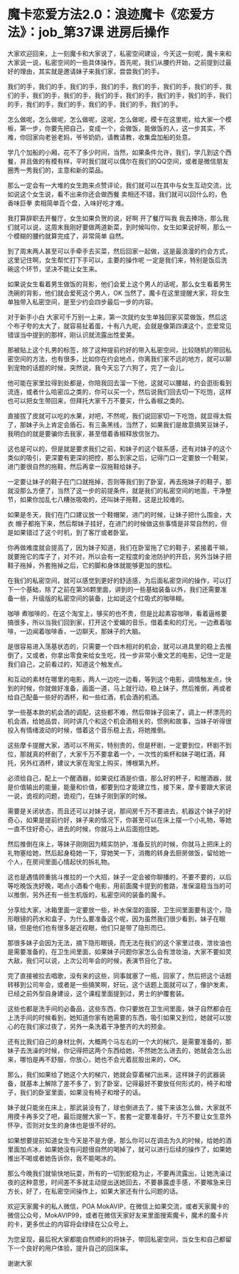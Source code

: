# 魔卡恋爱方法2.0：浪迹魔卡《恋爱方法》：job_第37课 进房后操作

大家欢迎回来，上一刻魔卡和大家说了，私密空间建设，今天这一刻呢，魔卡来和大家说一说，私密空间的一些具体操作，首先呢，我们从腰约开始，之前提到过最好的理由，其实就是邀请妹子来我们家，尝尝我们的手。

我们的手，我们的手，我们的手，我们的手，我们的手，我们的手，我们的手，我们的手，我们的手，我们的手，我们的手，我们的手，我们的手，我们的手，我们的手，我们的手，我们的手，我们的手，我们的手，我们的手。

怎么做呢，怎么做呢，怎么做呢，这呢，怎么做呢，模卡在这里呢，给大家一个模板，第一步，你要先把自己，变成一个，会做饭，能做饭的人，这一步其实，不难，你回家向老爸老妈，爷爷奶奶，请教请教，收集盘加船的处意。

学几个加船的小厢，花不了多少时间，当然，如果条件允许，我们，学几到这个西餐，并且做的有模有样，平时我们就可以偶尔在我们的QQ空间，或者是微信朋友圈秀一秀我们的，主意和新的菜品。

那么一定会有一大堆的女生跑来点赞评论，我们就可以在其中与女生互动交流，比如说这个女生说，看不出来你还会做西餐 卖相还不错，我们就可以回什么的，色香味巨拳 卖相简单百个盘，入味好吃才难。

我打算辞职去开餐厅，女生如果负贺的说，好啊 开了餐厅叫我 我去捧场，那么我们就可以说，这周末我刚好要做两道新菜，到时候叫你，女生如果说好啊，那么一个模糊的腰约就算完成了，非常简单 自然。

到了周末两人甚至可以手牵手去买菜，然后回家一起做，这是最浪漫的约会方式，这里记住啊，女生帮忙打下手可以，主要的操作呢 一定是我们来，特别是饭后洗碗这个环节，坚决不能让女生来。

如果说女生看着男生做饭的背影，他们会爱上这个男人的话呢，那么女生看着男生洗碗的背影，他们就会爱死这个男人，OK 当然了，魔卡在这里提醒大家，将女生单独带入私密空间，是至少约会四步最后一步的内容。

对于新手小白 大家可千万别一上来，第一次就约女生单独回家买菜做饭，然后这个布子夸的太大了，就容易扯着蛋，十有八九呢，会就是像第四课这个，恋爱常见错误当中提到的那样，刚认识就流露出性爱美。

那被贴上这个扎男的标签，除了这种提前约好的带入私密空间，比较随机的带回私密空间的方法，也有很多，比如你在约会地点，你离我们家不远的地方，就可以聊到宠物的话题的时候，突然说，我今天忘了六狗了，完了一会儿。

他可能在家里拉得到处都是，你陪我回去溜一下他，这就可以腰越，约会逛街看到流连，或者什么哈密瓜之类的，你可以买一个，然后说我们回去切一下吃饱，这样也可以把女生带回来，但拜托大家千万不要买，什么香椒之类的。

直接拔了皮就可以吃的水果，对吧，不然呢，我们说回家切一下吃饱，就显得太假了，那妹子头上肯定会盾石，有三条黑线，当然了，如果我们是故意搞笑豆妹子，我明白的就是要骗你去我家，甚至借着香椒释放信张力。

这也是可以的，但是就是要求我们之前，和妹子的这个联系感，还有对妹子的这个类似的吸引，更深要有更深的把控，那么到家之后，记得门口一定要放一个鞋架，进门要很自然的拖鞋，然后再拿一双拖鞋给妹子。

一定要让妹子的鞋子在门口就拖掉，否则等我们到了卧室，再去拖妹子的鞋子，那就没那么方便了，当然了这一步的前提条件，就是我们的私密空间的地面，干净整节，如果你加乱七八糟张吸吸的，还叫妹子拖鞋，这是比较难的。

如果是冬天，我们在门口建议放一个鞋帽架，进门的时候，让妹子把什么围金，大衣 帽子都拖下来，然后帮妹子挂好，在进门的时候做这些事情是非常自然的，但是如果错过了这个时机，到了客厅或者卧室。

你再做难度就会提高了，因为妹子知道，我们在卧室拖了它的鞋子，紧接着干嘛，就要拖它的库子了，对不对，所以会有一定程度的金池防护的开启，另外当妹子把鞋子拖掉，外套拖掉之后，它的脚和身体就能够更加的放松。

在我们的私密空间，就可以感觉到更好的舒适感，为后面私密空间的操作，可以打下一个基础，除了之前在第36颗里面，讲到的一些基础装备以外，我们还需要准备一些，升级版的私密空间的装备，比如说这个红吸式的咖啡糊。

咖啡 煮咖啡的，在这个淘宝上，够买的也不贵，但是比起素容咖啡，看着逼格要搞很多，所以当我们回到家，打开这个爱媚的音乐，借着柔和的灯光，一边煮着咖啡，一边闻着咖啡香，一边聊天，那妹子的大脑。

是很容易进入荡基状态的，只需要一个四木相对的机会，就可以进具里的稳上去推倒了，又或者，你拿出零食来给女生吃，找一步非常小重文艺的电影，记住一定是我们自己，之前看过的，知道这个触发点。

和互动的素材在哪里的电影，两人一边吃一边看，等到这个电影，调情触发点，快到的时候，你就做好准备，画面一道，马上就行动，稳上妹子，然后推倒，再或者给自己配备一些好的酒杯，和一些红酒，机会酒的机酒。

学一些基本款的机会酒的调配，这些都不难，然后带妹子回来了，调上一杯漂亮的机会酒，给她品尝，同时讲几个和这个机会酒相关的，惯例和故事，当妹子听得很投入有情绪波动的时候，借着这个音乐稳上去，将她推倒。

这些摩卡提醒大家，酒可以不用买，特别贵的，但是杯剧，一定要到位，杯剧不到位，那就真的杯剧了，大家千万不要拿着一个，一次性的紫杯和妹子喝红酒，拜托，另外红酒杯，建议大家在淘宝上购买，博根第九杯。

必须给自己，配上一个醒酒器，如果说红酒是价值，那么好的杯子，和醒酒器，就是价值输出的能量，能量和价值，都要到位才能建立性，接下来，摩卡要跟大家说一说，诡视的问题，诡视门，在妹子刚到家的时候。

需要是关闭状态，而且还可以对妹子说，那间房千万不要进去，机器这个妹子的好奇心，如果是提前约好，妹子来的情况下，你甚至可以在床上摆一个小礼物，等她一直不住好奇心，进去的时候，你就马上从后面抱住她。

然后推倒在床上，等妹子刚刚因为精实防护，准备反抗的时候，你就马上把床上的礼物塞给她，然后起身稳她一下，穿她笑一下，消撒的转身去厨房做饭，留给她一个人，在房间里面心情起伏的拆礼物。

这也是遇情顾重挑斗推拉的一个大招，妹子一定会被你聊播的，不要不要的，以后等吃晚饭洗好晚，喝点小酒看个电影，用前面魔卡提到的套路，准保温稳当当的可以推倒，另外还有一些生机版的，私密空间的装备的魔卡。

分享给大家，冰箱里面一定要放一些，补水保湿的面膜，卫生间里面要有这个，隐形眼镜的药水和盒子，为什么要准备这个呢，因为虽然我们很少看到，妹子在眼镜，但是他们也有很多是近视眼，他们只是带了隐形而已。

那很多妹子会因为无法，摘下隐形眼镜，而无法在我们的这个家里过夜，泄妆油也是需要准备的，在卫生间里面，如果妹子问题你家怎么会有泄妆油，大家不要如灵大敌，我们可以说，上次公司年会的时候，表演节目化了妆。

完了直接被拉去唱歌，没有来的这些，同事就塞了一瓶，回家了，然后把这个话题转移到公司年会，或者是一些搞笑啊，好玩，这个话题上面就可以了，像护发素，已经之前外型自身建设，这个课程里面提到过，男士的护覆套装。

这些也都是洗手间的必备品，这些东西，你只要放在卫生间里面，妹子自然都会在上洗手间的时候看到，她知道你家有她需要的东西，吸引如果又到位，她就可以放心的在我们家过夜了，另外一条洗着干净整齐的大的预金。

还有比我们自己的身材比例，大概两个马左右的一个大的梯穴，是需要准备的，那妹子去洗澡的时候，你记得把这两个东西给她，不然她怎么进去的，她就会怎么出来，哪怕是再不舒服，你放心，她也不会光着屁股出来的，OK。

那么，我们如果给了她这个大的梯穴，她就会穿着梯穴出来，这样妹子的武器装备，就基本上解除了差不多了，到了卧室，记得最好不要放任何形式的，椅子和增子，我们的卧室里面，如果没有椅子和增子的话。

妹子就只能坐在床上，那武装没有了，球也倒进去了，接下来该怎么做，大家就不用摸卡再多交了吧，最后提醒大家一下，套套一定要准备好，千万不要让女生意外怀孕，否则对女生的身体也是很不好的。

如果想要提前知道女生今天是不是方便，那么你可以在调击为久的时候，给她的酒里面加点冰，如果她没有问题很自然的喝掉了，就可以进行后续的操作了，如果她推出不喝或者她告诉你，我不能喝冰的。

那么今晚我们就愉快地玩耍，所有的一切到蛇稳为止，不要再流露出，让她洗澡过夜的这种意思，时间差不多就主动提出送她回去，不要暴露虚手感，不要喉急来日方长，好了，在私密空间操作上，如果大家还有什么问题的话。

欢迎天家魔卡的私人微信，POA MokAVIP，在微信上如果交流，或者天家魔卡的微信公众号，MokAVIP99，或者在微信天家好友来里面搜索魔卡，魔术的魔卡片的卡，更多优止的内容将会绿续在公众号上。

为您呈现，最后祝大家都能自然顺利的将妹子，带回私密空间，当女生和自己都留下一个良好的用户体验，提升自己的回床率。

谢谢大家